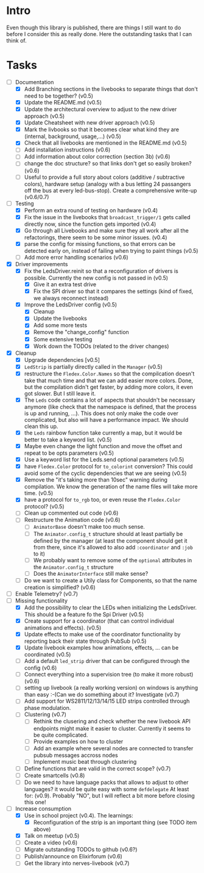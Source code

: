 <!--
Copyright 2023-2024, Matthias Reik <fledex@reik.org>

SPDX-License-Identifier: Apache-2.0
-->

# Intro
Even though this library is published, there are things I still want to do before I consider this as really done. Here the outstanding tasks that I can think of.

# Tasks
- [ ] Documentation
  - [x] Add Branching sections in the livebooks to separate things that don't need to be together? (v0.5)
  - [x] Update the README.md (v0.5)
  - [x] Update the architectural overview to adjust to the new driver approach (v0.5)
  - [x] Update Cheatsheet with new driver approach (v0.5)
  - [x] Mark the livbooks so that it becomes clear what kind they are (internal, background, usage,...) (v0.5)
  - [x] Check that all livebooks are mentioned in the README.md (v0.5)
  - [ ] Add installation instructions (v0.6)
  - [ ] Add information about color correction (section 3b) (v0.6)
  - [ ] change the doc structure? so that links don't get so easily broken? (v0.6)
  - [ ] Useful to provide a full story about colors (additive / subtractive colors), hardware setup (analogy with a bus letting 24 passangers off the bus at every led-bus-stop). Create a comprehensive write-up (v0.6/0.7)
- [ ] Testing
  - [x] Perform an extra round of testing on hardware (v0.4)
  - [x] Fix the issue in the livebooks that `broadcast_trigger/1` gets called directly now, since the function gets imported (v0.4)
  - [x] Go through all Livebooks and make sure they all work after all the refactorings, there seem to be some minor issues. (v0.4) 
  - [x] parse the config for missing functions, so that errors can be detected early on, instead of failing when trying to paint things (v0.5)
  - [ ] Add more error handling scenarios (v0.6)
- [x] Driver improvements
  - [x] Fix the LedsDriver.reinit so that a reconfiguration of drivers is possible. Currently the new config is not passed in (v0.5)
    - [x] Give it an extra test drive
    - [x] Fix the SPI driver so that it compares the settings (kind of fixed, we always reconnect instead)
  - [x] Improve the LedsDriver config (v0.5)
    - [x] Cleanup
    - [x] Update the livebooks
    - [x] Add some more tests
    - [x] Remove the "change_config" function
    - [x] Some extensive testing
    - [x] Work down the TODOs (related to the driver changes)
- [x] Cleanup
  - [x] Upgrade dependencies [v0.5]
  - [x] `LedStrip`  is partially directly called in the `Manager` (v0.5)
  - [x] restructure the `Fledex.Color.Names` so that the compilcation doesn't take that much time and that we can add easier more colors. Done, but the compilation didn't get faster, by adding more colors, it even got slower. But I still leave it.
  - [x] The `Leds` code contains a lot of aspects that shouldn't be necessary anymore (like check that the namespace is defined, that the process is up and running, ...). This does not only make the code over complicated, but also will have a performance impact. We should clean this up. 
  - [x] the `Leds` rainbow function take currently a map, but it would be better to take a keyword list. (v0.5)
  - [x] Maybe even change the light function and move the offset and repeat to be opts parameters (v0.5)
  - [x] Use a keyword list for the Leds.send optional parameters (v0.5)
  - [x] have `Fledex.Color` protocol for `to_colorint` conversion? This could avoid some of the cyclic dependencies that we are seeing (v0.5)
  - [x] Remove the "it's taking more than 10sec" warning during compilation. We know the generation of the name files will take more time. (v0.5)
  - [x] have a protocol for `to_rgb` too, or even reuse the `Fledex.Color` protocol? (v0.5)
  - [ ] Clean up commented out code (v0.6)
  - [ ] Restructure the Animation code (v0.6)
    - [ ] `AnimatorBase` doesn't make too much sense. 
    - [ ] The `Animator.config_t` structure should at least partially be defined by the manager (at least the component should get it from there, since it's allowed to also add `:coordinator` and `:job` to it)
    - [ ] We probably want to remove some of the `optional` attributes in the `Animator.config_t` structure
    - [ ] Does the `AnimatorInterface` still make sense?
  - [ ] Do we want to create a Utily class for Components, so that the name creation is simplified? (v0.6)
- [ ] Enable Telemetry? (v0.7)
- [ ] Missing functionality
  - [x] Add the possibility to clear the LEDs when initializing the LedsDriver. This should be a feature fo the Spi Driver (v0.5)
  - [x] Create support for a coordinator (that can control individual animations and effects). (v0.5) 
  - [x] Update effects to make use of the coordinator functionality by reporting back their state through PubSub (v0.5)
  - [x] Update livebook examples how animations, effects, ... can be coordinated (v0.5)
  - [ ] Add a default `led_strip` driver that can be configured through the config (v0.6)
  - [ ] Connect everything into a supervision tree (to make it more robust) (v0.6)
  - [ ] setting up livebook (a really working version) on windows is anything than easy :-(Can we do something about it? Investigate (v0.7) 
  - [ ] Add support for WS2811/12/13/14/15 LED strips controlled through phase modulation.
  - [ ] Clustering (v0.7)
    - [ ] Rethink the clusering and check whether the new livebook API endpoints might make it easier to cluster. Currently it seems to be quite complicated.
    - [ ] Provide examples on how to cluster
    - [ ] Add an example where several nodes are connected to transfer pubsub messages accross nodes
    - [ ] Implement music beat through clustering
  - [ ] Define functions that are valid in the correct scope? (v0.7)
  - [ ] Create smartcells (v0.8)
  - [ ] Do we need to have language packs that allows to adjust to other languages? it would be quite easy with some `defdelegate`  At least for: (v0.9). Probably "NO", but I will reflect a bit more before closing this one!
- [ ] Increase consumption
  - [x] Use in school project (v0.4). The learnings:
    - [x] Reconfiguration of the strip is an important thing (see TODO item above)
  - [x] Talk on meetup (v0.5)
  - [ ] Create a video (v0.6)
  - [ ] Migrate outstanding TODOs to github (v0.6?)
  - [ ] Publish/announce on Elixirforum (v0.6)
  - [ ] Get the library into nerves-livebook (v0.7)
